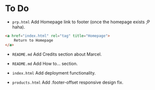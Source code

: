 # To Do

- `prp.html` Add Homepage link to footer (once the homepage exists ;P haha).
```html
<a href="index.html" rel="tag" title="Homepage">
    Return to Homepage
</a>
```

- `README.md` Add Credits section about Marcel.

- `README.md` Add How to... section.

- `index.html` Add deployment functionality.

- `products.html` Add .footer-offset responsive design fix.